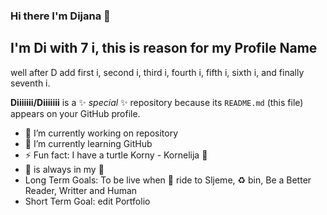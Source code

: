 ### Hi there I'm Dijana 👋  

## I'm Di with 7 i, this is reason for my Profile Name

well after D add first i, second i, third i, fourth i, fifth i, sixth i, and finally seventh i.

**Diiiiiii/Diiiiiii** is a ✨ _special_ ✨ repository because its `README.md` (this file) appears on your GitHub profile.


- 🔭 I’m currently working on repository
- 🌱 I’m currently learning GitHub
- ⚡ Fun fact: I have a turtle Korny - Kornelija :turtle:
- :beer: is always in my :handbag:
- Long Term Goals: To be live when :mountain_cableway: ride to Sljeme, :recycle: bin, Be a Better Reader, Writter and Human
- Short Term Goal: edit Portfolio
